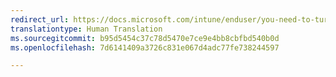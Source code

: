 ```yaml
---
redirect_url: https://docs.microsoft.com/intune/enduser/you-need-to-turn-off-usb-debugging-android
translationtype: Human Translation
ms.sourcegitcommit: b95d5454c37c78d5470e7ce9e4bb8cbfbd540b0d
ms.openlocfilehash: 7d6141409a3726c831e067d4adc77fe738244597

---
```




<!--HONumber=Jan17_HO3-->


